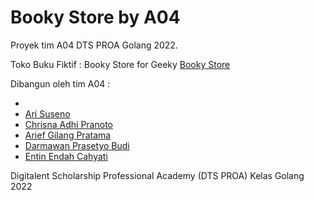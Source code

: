 # Booky Store by A04

Proyek tim A04 DTS PROA Golang 2022.

Toko Buku Fiktif : Booky Store for Geeky
[Booky Store](https://chrisnaadhi.github.io/dts-proa-go-a04/)

Dibangun oleh tim A04 :

-
- [Ari Suseno](https://github.com/arcenme)
- [Chrisna Adhi Pranoto](https://github.com/chrisnaadhi)
- [Arief Gilang Pratama](https://github.com/parief11)
- [Darmawan Prasetyo Budi](https://github.com/DarmawanPB)
- [Entin Endah Cahyati](https://github.com/entincahya)

Digitalent Scholarship Professional Academy (DTS PROA) Kelas Golang 2022
